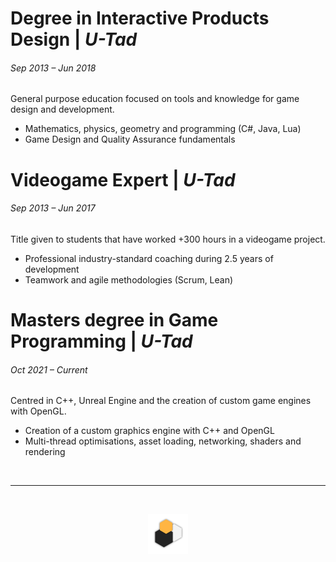 # Degree in Interactive Products Design | _U-Tad_

###### Sep 2013 – Jun 2018

General purpose education focused on tools and knowledge for game design and development.

-   Mathematics, physics, geometry and programming (C#, Java, Lua)
-   Game Design and Quality Assurance fundamentals

# Videogame Expert | _U-Tad_

###### Sep 2013 – Jun 2017

Title given to students that have worked +300 hours in a videogame project.

-   Professional industry-standard coaching during 2.5 years of development
-   Teamwork and agile methodologies (Scrum, Lean)

# Masters degree in Game Programming | _U-Tad_

###### Oct 2021 – Current

Centred in C++, Unreal Engine and the creation of custom game engines with OpenGL.

-   Creation of a custom graphics engine with C++ and OpenGL
-   Multi-thread optimisations, asset loading, networking, shaders and rendering

&emsp;

---

‎<p align=center>![tkl_logo](../images/tkl_logo.png)</p>
